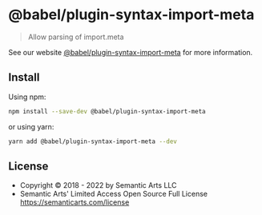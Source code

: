 # @babel/plugin-syntax-import-meta

> Allow parsing of import.meta

See our website [@babel/plugin-syntax-import-meta](https://babeljs.io/docs/en/next/babel-plugin-syntax-import-meta.html) for more information.

## Install

Using npm:

```sh
npm install --save-dev @babel/plugin-syntax-import-meta
```

or using yarn:

```sh
yarn add @babel/plugin-syntax-import-meta --dev
```

## License

- Copyright © 2018 - 2022 by Semantic Arts LLC
- Semantic Arts' Limited Access Open Source Full License https://semanticarts.com/license
